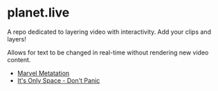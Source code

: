 # planet.live

A repo dedicated to layering video with interactivity. Add your clips and layers! 

Allows for text to be changed in real-time without rendering new video content.  

- [Marvel Metatation](marvel/)  
- [It's Only Space - Don't Panic](space/)  
